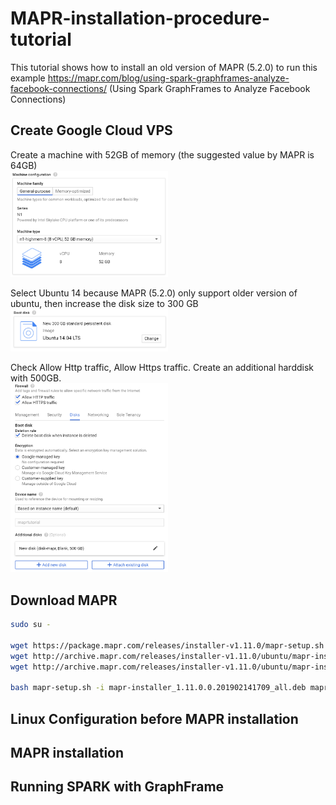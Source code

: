 # MAPR-installation-procedure-tutorial
This tutorial shows how to install an old version of MAPR (5.2.0) to run this example https://mapr.com/blog/using-spark-graphframes-analyze-facebook-connections/    (Using Spark GraphFrames to Analyze Facebook Connections)

## Create Google Cloud VPS
<p align="center"></p>
Create a machine with 52GB of memory (the suggested value by MAPR is 64GB)
<br>
<img class = "one" src="images/01vps01.PNG" width = "50%"> 

Select Ubuntu 14 because MAPR (5.2.0) only support older version of ubuntu, then increase the disk size to 300 GB
<br>
<img class = "one" src="images/01vps02.PNG" width = "50%"> 

Check Allow Http traffic, Allow Https traffic.
Create an additional harddisk with 500GB.
<br>
<img class = "one" src="images/01vps03.PNG" width = "50%"> 


## Download MAPR
```sh
sudo su -

wget https://package.mapr.com/releases/installer-v1.11.0/mapr-setup.sh 
wget http://archive.mapr.com/releases/installer-v1.11.0/ubuntu/mapr-installer-definitions_1.11.0.0.201902141709_all.deb
wget http://archive.mapr.com/releases/installer-v1.11.0/ubuntu/mapr-installer_1.11.0.0.201902141709_all.deb

bash mapr-setup.sh -i mapr-installer_1.11.0.0.201902141709_all.deb mapr-installer-definitions_1.11.0.0.201902141709_all.deb
```
## Linux Configuration before MAPR installation

## MAPR installation

## Running SPARK with GraphFrame
